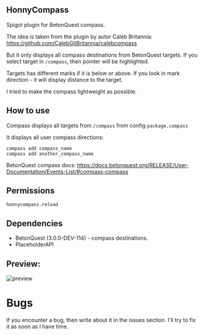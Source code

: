## HonnyCompass

Spigot plugin for BetonQuest compass.

The idea is taken from the plugin by autor Caleb Britannia:
https://github.com/CalebGitBritannia/calebcompass

But it only displays all compass destinations from BetonQuest targets.
If you select target in `/compass`, then pointer will be highlighted.

Targets has different marks if it is below or above. If you look in mark direction - it will display distance to the target.

I tried to make the compass lightweight as possible.

## How to use

Compass displays all targets from `/compass` from config `package.compass`

It displays all user compass directions:

```
compass add compass_name
compass add another_compass_name
```

BetonQuest compass docs: https://docs.betonquest.org/RELEASE/User-Documentation/Events-List/#compass-compass

## Permissions

```
honnycompass.reload
```

## Dependencies

- BetonQuest (3.0.0-DEV-114) - compass destinations.
- PlaceholderAPI

## Preview:

![preview](https://github.com/honnisha/HonnyCompass/blob/main/preview/Peek-2022-05-07.23-06.gif?raw=true)

# Bugs

If you encounter a bug, then write about it in the issues section. I'll try to fix it as soon as I have time.
